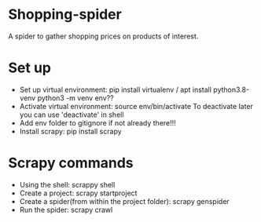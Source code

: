 # Shopping-spider
A spider to gather shopping prices on products of interest.

# Set up
- Set up virtual environment:
    pip install virtualenv / apt install python3.8-venv
    python3 -m venv env??
- Activate virtual environment:
    source env/bin/activate
    To deactivate later you can use 'deactivate' in shell
- Add env folder to gitignore if not already there!!!
- Install scrapy: pip install scrapy

# Scrapy commands
- Using the shell: 
    scrappy shell
- Create a project:
    scrapy startproject <name-of-project>
- Create a spider(from within the project folder):
    scrapy genspider <name-of-spider>
- Run the spider:
    scrapy crawl <name-of-spider>
